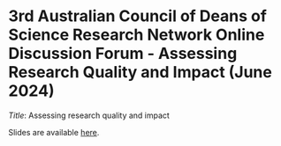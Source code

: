 # 3rd Australian Council of Deans of Science Research Network Online Discussion Forum - Assessing Research Quality and Impact (June 2024)

*Title*: Assessing research quality and impact

Slides are available [here](https://agbarnett.github.io/talks/ACDS/slides).

